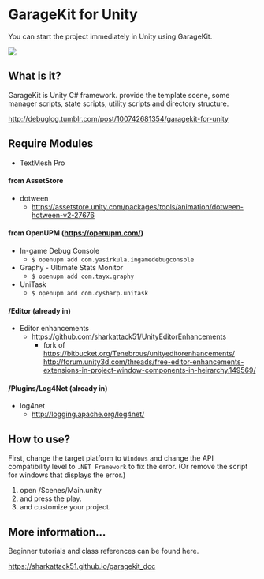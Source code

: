 GarageKit for Unity
===================
You can start the project immediately in Unity using GarageKit.

![](http://media.tumblr.com/1ad50e485e709219816e2cc0057d65b1/tumblr_inline_ndw8fqGnIb1qzb8ql.png)

## What is it?

GarageKit is Unity C# framework. provide the template scene, some manager scripts, state scripts, utility scripts and directory structure.

http://debuglog.tumblr.com/post/100742681354/garagekit-for-unity

## Require Modules

- TextMesh Pro

#### from AssetStore

- dotween
  - https://assetstore.unity.com/packages/tools/animation/dotween-hotween-v2-27676

#### from OpenUPM (https://openupm.com/)

- In-game Debug Console
  - `$ openupm add com.yasirkula.ingamedebugconsole`
- Graphy - Ultimate Stats Monitor
  - `$ openupm add com.tayx.graphy`
- UniTask
  - `$ openupm add com.cysharp.unitask`

#### /Editor (already in)

- Editor enhancements
  - https://github.com/sharkattack51/UnityEditorEnhancements
    - fork of
  https://bitbucket.org/Tenebrous/unityeditorenhancements/
  http://forum.unity3d.com/threads/free-editor-enhancements-extensions-in-project-window-components-in-heirarchy.149569/

#### /Plugins/Log4Net (already in)

- log4net  
  - http://logging.apache.org/log4net/

## How to use?

First, change the target platform to `Windows` and change the API compatibility level to `.NET Framework` to fix the error.
(Or remove the script for windows that displays the error.)

1. open /Scenes/Main.unity
2. and press the play.
3. and customize your project.

## More information...

Beginner tutorials and class references can be found here.

https://sharkattack51.github.io/garagekit_doc

